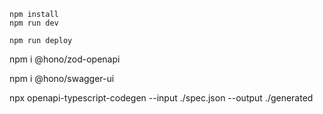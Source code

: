 ```
npm install
npm run dev
```

```
npm run deploy
```

npm i @hono/zod-openapi

npm i @hono/swagger-ui

npx openapi-typescript-codegen --input ./spec.json --output ./generated